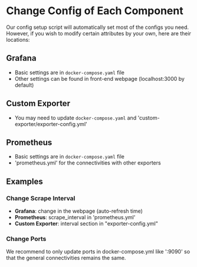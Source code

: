 # Change Config of Each Component

Our config setup script will automatically set most of the configs you need. However, if you wish to modify certain attributes by your own, here are their locations:

## Grafana
- Basic settings are in `docker-compose.yaml` file
- Other settings can be found in front-end webpage (localhost:3000 by default)

## Custom Exporter
- You may need to update `docker-compose.yaml` and 'custom-exporter/exporter-config.yml' 

## Prometheus
- Basic settings are in `docker-compose.yaml` file
- 'prometheus.yml' for the connectivities with other exporters

## Examples

### Change Scrape Interval
- **Grafana**: change in the webpage (auto-refresh time)
- **Prometheus**: scrape_interval in 'prometheus.yml'
- **Custom Exporter**: interval section in "exporter-config.yml"

### Change Ports

We recommend to only update ports in docker-compose.yml like '<your custom ports>:9090' so that the general connectivities remains the same. 